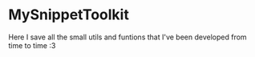 # MySnippetToolkit
Here I save all the small utils and funtions that I've been developed from time to time :3
